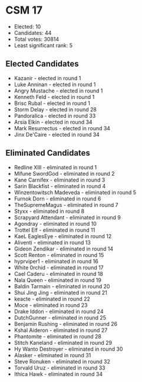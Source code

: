# CSM 17

* Elected: 10
* Candidates: 44
* Total votes: 30814
* Least significant rank: 5

## Elected Candidates


* Kazanir - elected in round 1
* Luke Anninan - elected in round 1
* Angry Mustache - elected in round 1
* Kenneth Feld - elected in round 1
* Brisc Rubal - elected in round 1
* Storm Delay - elected in round 28
* Pandoralica - elected in round 33
* Arsia Elkin - elected in round 34
* Mark Resurrectus - elected in round 34
* Jinx De'Caire - elected in round 34


## Eliminated Candidates

* Redline XIII - eliminated in round 1
* Mifune SwordGod - eliminated in round 2
* Kane Carnifex - eliminated in round 3
* Sarin Blackfist - eliminated in round 4
* Winzentowitsch Madeveda - eliminated in round 5
* Furnok Dorn - eliminated in round 6
* TheSupremeMagus - eliminated in round 7
* Styxx - eliminated in round 8
* Scrapyard Attendant - eliminated in round 9
* Agondray - eliminated in round 10
* Trottel Elf - eliminated in round 11
* KaeL EaglesEye - eliminated in round 12
* Aliventi - eliminated in round 13
* Gideon Zendikar - eliminated in round 14
* Scott Renton - eliminated in round 15
* hyprviper1 - eliminated in round 16
* White 0rchid - eliminated in round 17
* Cael Caderu - eliminated in round 18
* Nala Queen - eliminated in round 19
* Baldin Tarmain - eliminated in round 20
* Shui Jing Jing - eliminated in round 21
* keacte - eliminated in round 22
* Moce - eliminated in round 23
* Drake Iddon - eliminated in round 24
* DutchGunner - eliminated in round 25
* Benjamin Rushing - eliminated in round 26
* Kshal Aideron - eliminated in round 27
* Phantomite - eliminated in round 28
* Stitch Kaneland - eliminated in round 29
* Hy Wanto Destroyer - eliminated in round 30
* Alasker - eliminated in round 31
* Steve Ronuken - eliminated in round 32
* Torvald Uruz - eliminated in round 33
* Ithica Hawk - eliminated in round 34

